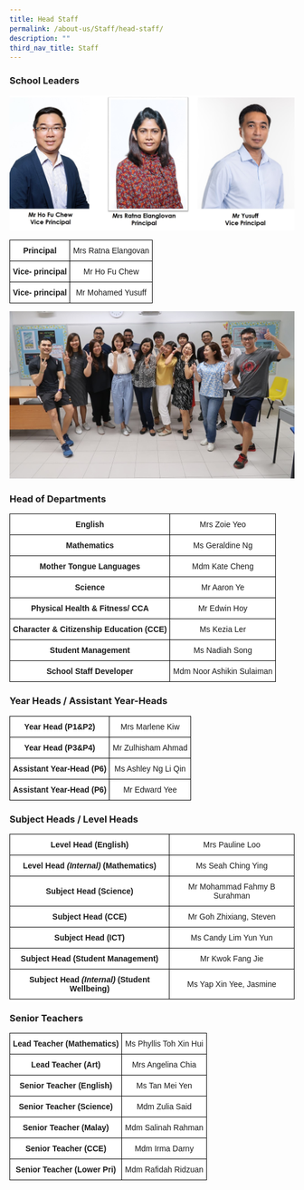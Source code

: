```yaml
---
title: Head Staff
permalink: /about-us/Staff/head-staff/
description: ""
third_nav_title: Staff
---
```

### **School Leaders**

![](/images/sl1.jpeg)

<style type="text/css">
.tg  {border-collapse:collapse;border-spacing:0;margin:0px auto;}
.tg td{border-color:black;border-style:solid;border-width:1px;font-family:Arial, sans-serif;font-size:14px;
  overflow:hidden;padding:10px 5px;word-break:normal;}
.tg th{border-color:black;border-style:solid;border-width:1px;font-family:Arial, sans-serif;font-size:14px;
  font-weight:normal;overflow:hidden;padding:10px 5px;word-break:normal;}
.tg .tg-2g1l{background-color:#FFF;font-weight:bold;text-align:center;vertical-align:middle}
.tg .tg-f4yw{background-color:#FFF;text-align:center;vertical-align:middle}
</style>
<table class="tg">
<tbody>
  <tr>
    <td class="tg-2g1l">Principal<br></td>
    <td class="tg-f4yw">Mrs Ratna Elangovan<br></td>
  </tr>
  <tr>
    <td class="tg-2g1l">Vice- principal<br></td>
    <td class="tg-f4yw">Mr Ho Fu Chew<br></td>
  </tr>
  <tr>
    <td class="tg-2g1l">Vice- principal<br></td>
    <td class="tg-f4yw">Mr Mohamed Yusuff</td>
  </tr>
</tbody>
</table>

![](/images/Our%20Teachers.jpeg)

### **Head of Departments**

<style type="text/css">
.tg  {border-collapse:collapse;border-spacing:0;margin:0px auto;}
.tg td{border-color:black;border-style:solid;border-width:1px;font-family:Arial, sans-serif;font-size:14px;
  overflow:hidden;padding:10px 5px;word-break:normal;}
.tg th{border-color:black;border-style:solid;border-width:1px;font-family:Arial, sans-serif;font-size:14px;
  font-weight:normal;overflow:hidden;padding:10px 5px;word-break:normal;}
.tg .tg-2g1l{background-color:#FFF;font-weight:bold;text-align:center;vertical-align:middle}
.tg .tg-f4yw{background-color:#FFF;text-align:center;vertical-align:middle}
</style>

<table class="tg">
<tbody>
<tr><td class="tg-2g1l">English<br></td>
<td class="tg-f4yw">Mrs Zoie Yeo<br></td>
</tr>

<tr><td class="tg-2g1l">Mathematics<br></td>
<td class="tg-f4yw">Ms Geraldine Ng<br></td>
</tr>
  
<tr><td class="tg-2g1l">Mother Tongue Languages<br></td>
<td class="tg-f4yw">Mdm Kate Cheng<br></td>
</tr>
	
<tr><td class="tg-2g1l"> Science</td>
<td class="tg-f4yw">Mr Aaron Ye </td>
</tr>
  
<tr><td class="tg-2g1l">Physical Health &amp; Fitness/ CCA<br></td>
<td class="tg-f4yw">Mr Edwin Hoy<br></td>
</tr>
  
<tr><td class="tg-2g1l">Character &amp; Citizenship Education (CCE)</td>
<td class="tg-f4yw">Ms Kezia Ler</td>
</tr>
  
<tr>
<td class="tg-2g1l">Student Management</td>
<td class="tg-f4yw">Ms Nadiah Song</td>
</tr>

<tr>
<td class="tg-2g1l">School Staff Developer</td>
<td class="tg-f4yw">Mdm Noor Ashikin Sulaiman</td>
</tr>

</tbody>
</table>


### **Year Heads / Assistant Year-Heads**

<style type="text/css">
.tg  {border-collapse:collapse;border-spacing:0;margin:0px auto;}
.tg td{border-color:black;border-style:solid;border-width:1px;font-family:Arial, sans-serif;font-size:14px;
  overflow:hidden;padding:10px 5px;word-break:normal;}
.tg th{border-color:black;border-style:solid;border-width:1px;font-family:Arial, sans-serif;font-size:14px;
  font-weight:normal;overflow:hidden;padding:10px 5px;word-break:normal;}
.tg .tg-2g1l{background-color:#FFF;font-weight:bold;text-align:center;vertical-align:middle}
.tg .tg-f4yw{background-color:#FFF;text-align:center;vertical-align:middle}
</style>

<table class="tg">
<tbody>

<tr>
<td class="tg-2g1l">Year Head (P1&amp;P2)<br></td>
<td class="tg-f4yw">Mrs Marlene Kiw<br></td>
</tr>
	
<tr>
<td class="tg-2g1l">Year Head (P3&amp;P4)<br></td>
<td class="tg-f4yw">Mr Zulhisham Ahmad<br></td>
</tr>  

<tr>
<td class="tg-2g1l">Assistant Year-Head (P6)<br></td>
<td class="tg-f4yw">Ms Ashley Ng Li Qin</td>
</tr>

<tr>
<td class="tg-2g1l">Assistant Year-Head (P6)<br></td>
<td class="tg-f4yw">Mr Edward Yee<br></td>
</tr>

</tbody>
</table>

### **Subject Heads / Level Heads**

<style type="text/css">
.tg  {border-collapse:collapse;border-spacing:0;margin:0px auto;}
.tg td{border-color:black;border-style:solid;border-width:1px;font-family:Arial, sans-serif;font-size:14px;
  overflow:hidden;padding:10px 5px;word-break:normal;}
.tg th{border-color:black;border-style:solid;border-width:1px;font-family:Arial, sans-serif;font-size:14px;
  font-weight:normal;overflow:hidden;padding:10px 5px;word-break:normal;}
.tg .tg-2g1l{background-color:#FFF;font-weight:bold;text-align:center;vertical-align:middle}
.tg .tg-f4yw{background-color:#FFF;text-align:center;vertical-align:middle}
</style>

<table class="tg">
<tbody>

<tr>
<td class="tg-2g1l">Level Head (English)<br></td>
<td class="tg-f4yw">Mrs Pauline Loo<br></td>
</tr>

<tr>
	<td class="tg-2g1l">Level Head <i>(Internal)</i> (Mathematics)<br></td>
<td class="tg-f4yw">Ms Seah Ching Ying<br></td>
</tr>

<tr>
<td class="tg-2g1l">Subject Head (Science)<br></td>
<td class="tg-f4yw">Mr Mohammad Fahmy B Surahman<br></td>
</tr>
  
<tr>
<td class="tg-2g1l">Subject Head (CCE)<br></td>
<td class="tg-f4yw">Mr Goh Zhixiang, Steven<br></td>
</tr>
  
<tr>
<td class="tg-2g1l"> Subject Head (ICT)</td>
<td class="tg-f4yw">Ms Candy Lim Yun Yun </td>
</tr>

<tr>
<td class="tg-2g1l">Subject Head (Student Management)<br></td>
<td class="tg-f4yw">Mr Kwok Fang Jie<br></td>
</tr>

<tr>
<td class="tg-2g1l">Subject Head <i>(Internal)</i> (Student Wellbeing)<br></td>
<td class="tg-f4yw">Ms Yap Xin Yee, Jasmine<br></td>
</tr>

</tbody>
</table>


### **Senior Teachers**

<style type="text/css">
.tg  {border-collapse:collapse;border-spacing:0;margin:0px auto;}
.tg td{border-color:black;border-style:solid;border-width:1px;font-family:Arial, sans-serif;font-size:14px;
  overflow:hidden;padding:10px 5px;word-break:normal;}
.tg th{border-color:black;border-style:solid;border-width:1px;font-family:Arial, sans-serif;font-size:14px;
  font-weight:normal;overflow:hidden;padding:10px 5px;word-break:normal;}
.tg .tg-2g1l{background-color:#FFF;font-weight:bold;text-align:center;vertical-align:middle}
.tg .tg-f4yw{background-color:#FFF;text-align:center;vertical-align:middle}
</style>

<table class="tg">
<tbody>

<tr>
<td class="tg-2g1l">Lead Teacher (Mathematics)<br></td>
<td class="tg-f4yw">Ms Phyllis Toh Xin Hui<br></td>
</tr> 
  
<tr>
<td class="tg-2g1l">Lead Teacher (Art)<br></td>
<td class="tg-f4yw">Mrs Angelina Chia<br></td>
</tr>

<tr>
<td class="tg-2g1l">Senior Teacher (English)<br></td>
<td class="tg-f4yw">Ms Tan Mei Yen<br></td>
</tr>

<tr>
<td class="tg-2g1l">Senior Teacher (Science)<br></td>
<td class="tg-f4yw">Mdm Zulia Said<br></td>
</tr>

<tr>
<td class="tg-2g1l">Senior Teacher (Malay)<br></td>
<td class="tg-f4yw">Mdm Salinah Rahman<br></td>
</tr>
  
<tr>
<td class="tg-2g1l">Senior Teacher (CCE)<br></td>
<td class="tg-f4yw">Mdm Irma Darny<br></td>
</tr>

<tr>
<td class="tg-2g1l">Senior Teacher (Lower Pri)<br></td>
<td class="tg-f4yw">Mdm Rafidah Ridzuan</td>
</tr>

</tbody>
</table>